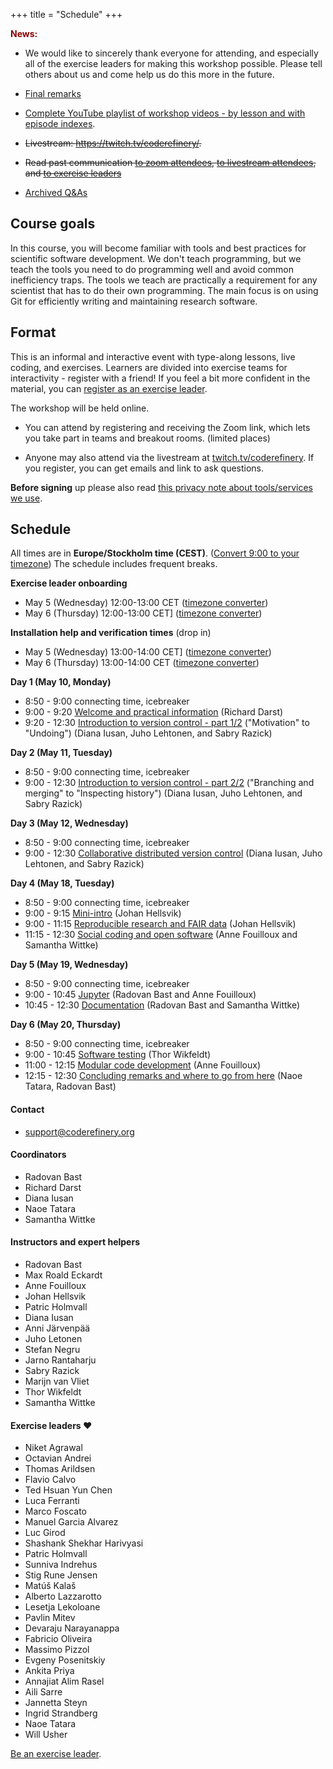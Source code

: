 +++
title = "Schedule"
+++

<div class="alert alert-info">
<span style="color:darkred;font-weight:bold">News:</span>

* We would like to sincerely thank everyone for attending, and
  especially all of the exercise leaders for making this workshop
  possible.  Please tell others about us and come help us do this more
  in the future.

* [Final remarks](https://github.com/coderefinery/workshop-outro/)

* [Complete YouTube playlist of workshop
  videos - by lesson and with episode indexes](https://www.youtube.com/playlist?list=PLpLblYHCzJACm0Nz8ZxmdC6F8UuSYwWGQ).

* ~~Livestream: <https://twitch.tv/coderefinery/>.~~

* ~~Read past communication [to zoom attendees](https://github.com/coderefinery/2021-05-10-workshop/issues/26),
[to livestream attendees](https://github.com/coderefinery/2021-05-10-workshop/issues/28),
and [to exercise leaders](https://github.com/coderefinery/2021-05-10-workshop/issues/27)~~

* [Archived Q&As](https://coderefinery.github.io/2021-05-10-workshop/questions/)

</div>

## Course goals

In this course, you will become familiar with tools and best practices
for scientific software development.  We don't teach programming, but we teach the tools you need
to do programming well and avoid common inefficiency traps.
The tools we teach are
practically a requirement for any scientist that has to do their own programming. The main
focus is on using Git for efficiently writing and maintaining research
software.

## Format

This is an informal and interactive event with type-along lessons,
live coding, and exercises. Learners are divided into exercise teams for
interactivity - register with a friend!  If you feel a bit more
confident in the material, you can [register as an exercise
leader](volunteer/).

The workshop will be held online.

* You can attend by registering and
  receiving the Zoom link, which lets you take part in teams and
  breakout rooms. (limited places)

* Anyone may also attend via the livestream at
  [twitch.tv/coderefinery](https://twitch.tv/coderefinery).  If you
  register, you can get emails and link to ask questions.

**Before signing** up please also read
[this privacy note about tools/services we use](requirements/#privacy-and-tools-online-services).


## Schedule

All times are in **Europe/Stockholm time (CEST)**. ([Convert 9:00 to
your timezone](https://arewemeetingyet.com/Stockholm/2021-05-10/09:00))
The schedule includes frequent breaks.

**Exercise leader onboarding**
- May 5 (Wednesday) 12:00-13:00 CET ([timezone converter](https://arewemeetingyet.com/Stockholm/2021-05-05/12:00))
- May 6 (Thursday) 12:00-13:00 CET] ([timezone converter](https://arewemeetingyet.com/Stockholm/2021-05-06/12:00))

**Installation help and verification times** (drop in)
- May 5 (Wednesday) 13:00-14:00 CET] ([timezone converter](https://arewemeetingyet.com/Stockholm/2021-05-05/13:00))
- May 6 (Thursday) 13:00-14:00 CET   ([timezone converter](https://arewemeetingyet.com/Stockholm/2021-05-06/13:00))

**Day 1 (May 10, Monday)**
- 8:50 - 9:00 connecting time, icebreaker
- 9:00 - 9:20
  [Welcome and practical information](https://github.com/coderefinery/workshop-intro/blob/master/README.md)
  (Richard Darst)
- 9:20 - 12:30
  [Introduction to version control - part 1/2](https://coderefinery.github.io/git-intro/) ("Motivation" to "Undoing")
  (Diana Iusan, Juho Lehtonen, and Sabry Razick)

**Day 2 (May 11, Tuesday)**
- 8:50 - 9:00 connecting time, icebreaker
- 9:00 - 12:30
  [Introduction to version control - part 2/2](https://coderefinery.github.io/git-intro/) ("Branching and merging" to "Inspecting history")
  (Diana Iusan, Juho Lehtonen, and Sabry Razick)

**Day 3 (May 12, Wednesday)**
- 8:50 - 9:00 connecting time, icebreaker
- 9:00 - 12:30
  [Collaborative distributed version control](https://coderefinery.github.io/git-collaborative/)
  (Diana Iusan, Juho Lehtonen, and Sabry Razick)

**Day 4 (May 18, Tuesday)**
- 8:50 - 9:00 connecting time, icebreaker
- 9:00 - 9:15
  [Mini-intro](https://github.com/coderefinery/workshop-intro/blob/master/README.md)
  (Johan Hellsvik)
- 9:00 - 11:15
  [Reproducible research and FAIR data](https://coderefinery.github.io/reproducible-research/)
  (Johan Hellsvik)
- 11:15 - 12:30
  [Social coding and open software](https://coderefinery.github.io/social-coding/)
  (Anne Fouilloux and Samantha Wittke)

**Day 5 (May 19, Wednesday)**
- 8:50 - 9:00 connecting time, icebreaker
- 9:00 - 10:45
  [Jupyter](https://coderefinery.github.io/jupyter/)
  (Radovan Bast and Anne Fouilloux)
- 10:45 - 12:30
  [Documentation](https://coderefinery.github.io/documentation/)
  (Radovan Bast and Samantha Wittke)

**Day 6 (May 20, Thursday)**
- 8:50 - 9:00 connecting time, icebreaker
- 9:00 - 10:45
  [Software testing](https://coderefinery.github.io/testing/)
  (Thor Wikfeldt)
- 11:00 - 12:15
  [Modular code development](https://coderefinery.github.io/modular-type-along/)
  (Anne Fouilloux)
- 12:15 - 12:30
  [Concluding remarks and where to go from here](https://github.com/coderefinery/workshop-outro/blob/master/README.md)
  (Naoe Tatara, Radovan Bast)


#### Contact

- <support@coderefinery.org>

#### Coordinators

- Radovan Bast
- Richard Darst
- Diana Iusan
- Naoe Tatara
- Samantha Wittke

#### Instructors and expert helpers

- Radovan Bast
- Max Roald Eckardt
- Anne Fouilloux
- Johan Hellsvik
- Patric Holmvall
- Diana Iusan
- Anni Järvenpää
- Juho Letonen
- Stefan Negru
- Jarno Rantaharju
- Sabry Razick
- Marijn van Vliet
- Thor Wikfeldt
- Samantha Wittke

#### Exercise leaders :heart:

- Niket Agrawal
- Octavian Andrei
- Thomas Arildsen
- Flavio Calvo
- Ted Hsuan Yun Chen
- Luca Ferranti
- Marco Foscato
- Manuel Garcia Alvarez
- Luc Girod
- Shashank Shekhar Harivyasi
- Patric Holmvall
- Sunniva Indrehus
- Stig Rune Jensen
- Matúš Kalaš
- Alberto Lazzarotto
- Lesetja Lekoloane
- Pavlin Mitev
- Devaraju Narayanappa
- Fabricio Oliveira
- Massimo Pizzol
- Evgeny Posenitskiy
- Ankita Priya
- Annajiat Alim Rasel
- Aili Sarre
- Jannetta Steyn
- Ingrid Strandberg
- Naoe Tatara
- Will Usher

[Be an exercise leader](volunteer/).

